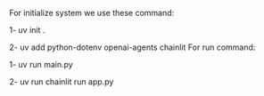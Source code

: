 For initialize system we use these command:

1- uv init .

2- uv add python-dotenv openai-agents chainlit
For run command:

1- uv run main.py

2- uv run chainlit run app.py